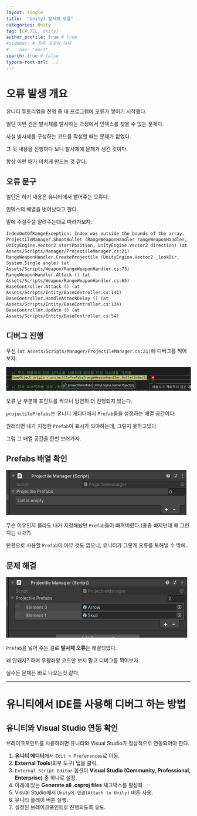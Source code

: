 ```yaml
---
layout: single
title:  "Unity) 발사체 오류"
categories: Unity
tag: [C#,TIL, Unity]
author_profile: true # true
#sidebar: # 좌측 프로필 대체
#    nav: "docs"
search: true # false
typora-root-url: ../
---
```




# 오류 발생 개요

유니티 튜토리얼을 진행 중 내 프로그램에 오류가 쌓이기 시작했다.

일단 이번 건은 발사체를 발사하는 과정에서 인덱스를 찾을 수 없는 문제다.

사실 발사체를 구성하는 코드를 작성할 때는 문제가 없었다.

그 뒷 내용을 진행하다 보니 발사체에 문제가 생긴 것이다.

항상 이런 때가 미치게 만드는 것 같다.



## 오류 문구

일단은 하기 내용은 유니티에서 뱉어주는 오류다.

인덱스의 배열을 벗어났다고 한다.

밑에 주절주절 알려주는대로 따라가보자.

``` 
IndexOutOfRangeException: Index was outside the bounds of the array.
ProjectileManager.ShootBullet (RangeWeaponHandler rangeWeaponHandler, UnityEngine.Vector2 startPosition, UnityEngine.Vector2 direction) (at Assets/Scripts/Manager/ProjectileManager.cs:21)
RangeWeaponHandler.CreateProjectile (UnityEngine.Vector2 _lookDir, System.Single angle) (at Assets/Scripts/Weapon/RangeWeaponHandler.cs:73)
RangeWeaponHandler.Attack () (at Assets/Scripts/Weapon/RangeWeaponHandler.cs:65)
BaseController.Attack () (at Assets/Scripts/Entity/BaseController.cs:141)
BaseController.HandleAttackDelay () (at Assets/Scripts/Entity/BaseController.cs:134)
BaseController.Update () (at Assets/Scripts/Entity/BaseController.cs:54)
```



## 디버그 진행

우선 `(at Assets/Scripts/Manager/ProjectileManager.cs:21)`에 디버그를 찍어보자.

![image-20250217195045880](/images/2025-02-17-0029/image-20250217195045880.png)

오류 난 부분에 포인트를 찍으니 당연히 더 진행되지 않는다.

`projectilePrefabs`는 유니티 에디터에서 `Prefab`들을 설정하는 배열 공간이다.

원래라면 내가 지정한 `Prefab`이 표시가 되야하는데, 그렇지 못하고있다.

그럼 그 배열 공간을 한번 보러가자.



## Prefabs 배열 확인

![image-20250217195506833](/images/2025-02-17-0029/image-20250217195506833.png)

무슨 이유인지 몰라도 내가 지정해놨던 `Prefab`들이 빠져버렸다.(종종 빠지던데 왜 그런지는 ㅁㄹ?)

탄환으로 사용할 `Prefab`이 아무 것도 없으니, 유니티가 그렇게 오류를 토해낼 수 밖에..



## 문제 해결

![image-20250217195643862](/images/2025-02-17-0029/image-20250217195643862.png)

`Prefab`을 넣어 주는 걸로 **발사체 오류**는 해결되었다.

왜 안돼지? 하며 우왕좌왕 코드만 보지 말고 디버그를 찍어보자. 

실수든 문제든 바로 나오는것 같다.



---

# 유니티에서 IDE를 사용해 디버그 하는 방법

## 유니티와 Visual Studio 연동 확인

브레이크포인트를 사용하려면 유니티와 Visual Studio가 정상적으로 연동되어야 한다.

1. **유니티 에디터**에서 `Edit > Preferences`로 이동.
2. **External Tools**(외부 도구) 탭을 클릭.
3. `External Script Editor` 옵션이 **Visual Studio (Community, Professional, Enterprise)** 중 하나로 설정.
4. 아래에 있는 **Generate all .csproj files** 체크박스를 활성화
5. Visual Studio에서 `Unity에 연결(Attach to Unity)` 버튼 사용.
6. 유니티 플레이 버튼 실행.
7. 설정된 브레이크포인트로 진행되도록 유도.



